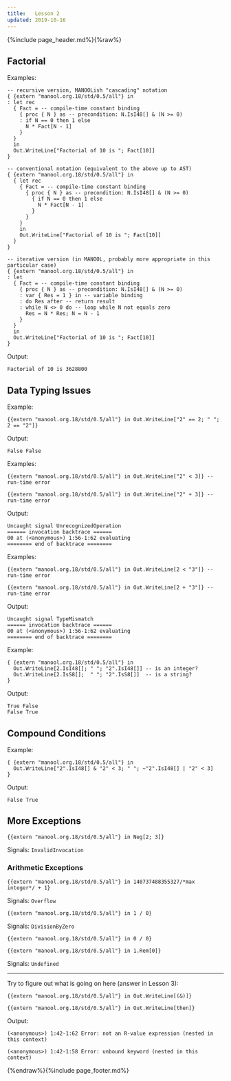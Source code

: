 ```yaml
---
title:   Lesson 2
updated: 2019-10-16
---
```


{%include page_header.md%}{%raw%}

## Factorial
Examples:
~~~
-- recursive version, MANOOLish "cascading" notation
{ {extern "manool.org.18/std/0.5/all"} in
: let rec
  { Fact = -- compile-time constant binding
    { proc { N } as -- precondition: N.IsI48[] & (N >= 0)
    : if N == 0 then 1 else
      N * Fact[N - 1]
    }
  }
  in
  Out.WriteLine["Factorial of 10 is "; Fact[10]]
}
~~~
~~~
-- conventional notation (equivalent to the above up to AST)
{ {extern "manool.org.18/std/0.5/all"} in
  { let rec
    { Fact = -- compile-time constant binding
      { proc { N } as -- precondition: N.IsI48[] & (N >= 0)
        { if N == 0 then 1 else
          N * Fact[N - 1]
        }
      }
    }
    in
    Out.WriteLine["Factorial of 10 is "; Fact[10]]
  }
}
~~~
~~~
-- iterative version (in MANOOL, probably more appropriate in this particular case)
{ {extern "manool.org.18/std/0.5/all"} in
: let
  { Fact = -- compile-time constant binding
    { proc { N } as -- precondition: N.IsI48[] & (N >= 0)
    : var { Res = 1 } in -- variable binding
    : do Res after -- return result
    : while N <> 0 do -- loop while N not equals zero
      Res = N * Res; N = N - 1
    }
  }
  in
  Out.WriteLine["Factorial of 10 is "; Fact[10]]
}
~~~
Output:
~~~
Factorial of 10 is 3628800
~~~

## Data Typing Issues
Example:
~~~
{{extern "manool.org.18/std/0.5/all"} in Out.WriteLine["2" == 2; " "; 2 == "2"]}
~~~
Output:
~~~
False False
~~~
Examples:
~~~
{{extern "manool.org.18/std/0.5/all"} in Out.WriteLine["2" < 3]} -- run-time error
~~~
~~~
{{extern "manool.org.18/std/0.5/all"} in Out.WriteLine["2" + 3]} -- run-time error
~~~
Output:
~~~
Uncaught signal UnrecognizedOperation
====== invocation backtrace ======
00 at (<anonymous>) 1:56-1:62 evaluating
======== end of backtrace ========
~~~
Examples:
~~~
{{extern "manool.org.18/std/0.5/all"} in Out.WriteLine[2 < "3"]} -- run-time error
~~~
~~~
{{extern "manool.org.18/std/0.5/all"} in Out.WriteLine[2 + "3"]} -- run-time error
~~~
Output:
~~~
Uncaught signal TypeMismatch
====== invocation backtrace ======
00 at (<anonymous>) 1:56-1:62 evaluating
======== end of backtrace ========
~~~
Example:
~~~
{ {extern "manool.org.18/std/0.5/all"} in
  Out.WriteLine[2.IsI48[]; " "; "2".IsI48[]] -- is an integer?
  Out.WriteLine[2.IsS8[];  " "; "2".IsS8[]]  -- is a string?
}
~~~
Output:
~~~
True False
False True
~~~

## Compound Conditions
Example:
~~~
{ {extern "manool.org.18/std/0.5/all"} in
  Out.WriteLine["2".IsI48[] & "2" < 3; " "; ~"2".IsI48[] | "2" < 3]
}
~~~
Output:
~~~
False True
~~~

## More Exceptions
~~~
{{extern "manool.org.18/std/0.5/all"} in Neg[2; 3]}
~~~
Signals: `InvalidInvocation`
### Arithmetic Exceptions
~~~
{{extern "manool.org.18/std/0.5/all"} in 140737488355327/*max integer*/ + 1}
~~~
Signals: `Overflow`
~~~
{{extern "manool.org.18/std/0.5/all"} in 1 / 0}
~~~
Signals: `DivisionByZero`
~~~
{{extern "manool.org.18/std/0.5/all"} in 0 / 0}
~~~
~~~
{{extern "manool.org.18/std/0.5/all"} in 1.Rem[0]}
~~~
Signals: `Undefined`

-----

Try to figure out what is going on here (answer in Lesson 3):
~~~
{{extern "manool.org.18/std/0.5/all"} in Out.WriteLine[(&)]}
~~~
~~~
{{extern "manool.org.18/std/0.5/all"} in Out.WriteLine[then]}
~~~
Output:
~~~
(<anonymous>) 1:42-1:62 Error: not an R-value expression (nested in this context)
~~~
~~~
(<anonymous>) 1:42-1:58 Error: unbound keyword (nested in this context)
~~~

{%endraw%}{%include page_footer.md%}
